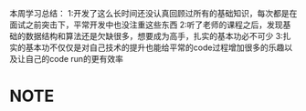 本周学习总结：
1:开发了这么长时间还没认真回顾过所有的基础知识，每次都是在面试之前突击下，平常开发中也没注重这些东西
2:听了老师的课程之后，发现基础的数据结构和算法还是欠缺很多，想要成为高手，扎实的基本功必不可少
3:扎实的基本功不仅仅是对自己技术的提升也能给平常的code过程增加很多的乐趣以及让自己的code run的更有效率
# NOTE

  

